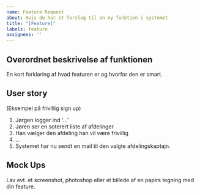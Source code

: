 ```yaml
---
name: Feature Request
about: Hvis du har et forslag til en ny funktion i systemet
title: "[Feature]"
labels: feature
assignees: ''
---
```


## Overordnet beskrivelse af funktionen

En kort forklaring af hvad featuren er og hvorfor den er smart.

## User story

(Eksempel på frivillig sign up)

1. Jørgen logger ind '...'
2. Jøren ser en soterert liste af afdelinger
3. Han vælger den afdeling han vil være frivillig
4. ...
5. Systemet har nu sendt en mail til den valgte afdelingskaptajn.

## Mock Ups

Lav evt. et screenshot, photoshop eller et billede af en papirs tegning
med din feature.
